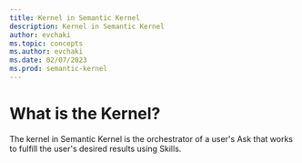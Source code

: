 ```yaml
---
title: Kernel in Semantic Kernel
description: Kernel in Semantic Kernel
author: evchaki
ms.topic: concepts
ms.author: evchaki
ms.date: 02/07/2023
ms.prod: semantic-kernel
---
```

# What is the Kernel?

The kernel in Semantic Kernel is the orchestrator of a user's Ask that works to fulfill the user's desired results using Skills.

 
